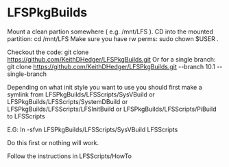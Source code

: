 # LFSPkgBuilds

Mount a clean partion somewhere ( e.g. /mnt/LFS ).
CD into the mounted partition:
cd /mnt/LFS
Make sure you have rw perms:
sudo chown $USER .

Checkout the code:
git clone https://github.com/KeithDHedger/LFSPkgBuilds.git
Or for a single branch:
git clone https://github.com/KeithDHedger/LFSPkgBuilds.git --branch 10.1 --single-branch

Depending on what init style you want to use you should first make a symlink from LFSPkgBuilds/LFSScripts/SysVBuild or LFSPkgBuilds/LFSScripts/SystemDBuild or LFSPkgBuilds/LFSScripts/LFSInitBuild or LFSPkgBuilds/LFSScripts/PiBuild to LFSScripts

E.G:
ln -sfvn  LFSPkgBuilds/LFSScripts/SysVBuild LFSScripts

Do this first or nothing will work.

Follow the instructions in LFSScripts/HowTo
